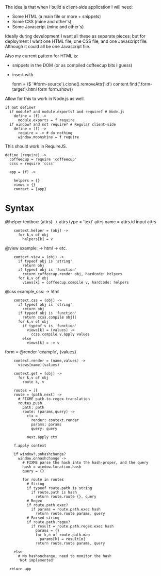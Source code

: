 The idea is that when I build a client-side application I will need:

- Some HTML (a main file or more + snippets)
- Some CSS (mine and other's)
- Some Javascript (mine and other's)

Ideally during development I want all these as separate pieces; but for deployment I want one HTML file, one CSS file, and one Javascript file. Although it could all be one Javascript file.


Also my current pattern for HTML is:

* snippets in the DOM (or as compiled coffeecup bits I guess)
* insert with

  form = ($ '#form-source').clone().removeAttr('id')
  content.find('.form-target').html form
  form.show()

Allow for this to work in Node.js as well.

    if not define?
      if module? and module.exports? and require? # Node.js
        define = (f) ->
          module.exports = f require
      if window? and not require? # Regular client-side
        define = (f) ->
          require = -> # do nothing
          window.moonshine = f require

This should work in RequireJS.

    define (require) ->
      coffeecup = require 'coffeecup'
      ccss = require 'ccss'

      app = (f) ->

        helpers = {}
        views = {}
        context = {app}

Syntax
======

@helper textbox: (attrs) ->
  attrs.type = 'text'
  attrs.name = attrs.id
  input attrs

        context.helper = (obj) ->
          for k,v of obj
            helpers[k] = v

@view example: ->
  html -> etc.

        context.view = (obj) ->
          if typeof obj is 'string'
            return obj
          if typeof obj is 'function'
            return coffeecup.render obj, hardcode: helpers
          for k,v of obj
            views[k] = coffeecup.compile v, hardcode: helpers

@css example_css: ->
  html

        context.css = (obj) ->
          if typeof obj is 'string'
            return obj
          if typeof obj is 'function'
            return ccss.compile obj()
          for k,v of obj
            if typeof v is 'function'
              views[k] = (values) ->
                ccss.compile v.apply values
            else
              views[k] = -> v

form = @render 'example', {values}

        context.render = (name,values) ->
          views[name](values)

        context.get = (obj) ->
          for k,v of obj
            route k, v

        routes = []
        route = (path,next) ->
          # FIXME path-to-regex translation
          routes.push
            path: path
            route: (params,query) ->
              ctx =
                render: context.render
                params: params
                query: query

              next.apply ctx

        f.apply context

        if window?.onhashchange?
          window.onhashchange ->
            # FIXME parse the hash into the hash-proper, and the query
            hash = window.location.hash
            query = {}

            for route in routes
              # String
              if typeof route.path is string
                if route.path is hash
                  return route.route {}, query
              # Regex
              if route.path.exec?
                if params = route.path.exec hash
                  return route.route params, query
              # Parsed string
              if route.path.regex?
                if result = route.path.regex.exec hash
                  params = {}
                  for k,n of route.path.map
                    params[k] = result[n]
                  return route.route params, query

        else
          # No hashonchange, need to monitor the hash
          'Not implemented'

      return app
